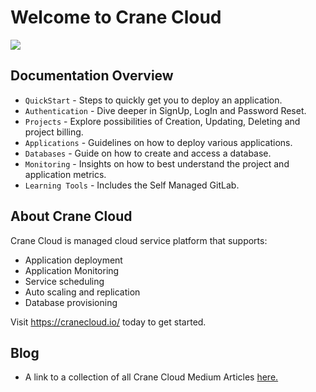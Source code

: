 # Welcome to Crane Cloud

![](/img/get_started.png)

## Documentation Overview

- `QuickStart` - Steps to quickly get you to deploy an application.
- `Authentication` - Dive deeper in SignUp, LogIn and Password Reset.
- `Projects` - Explore possibilities of Creation, Updating, Deleting and project billing.
- `Applications` - Guidelines on how to deploy various applications.
- `Databases` - Guide on how to create and access a database.
- `Monitoring` - Insights on how to best understand the project and application metrics.
- `Learning Tools` - Includes the Self Managed GitLab.

## About Crane Cloud

Crane Cloud is managed cloud service platform that supports:

- Application deployment
- Application Monitoring
- Service scheduling
- Auto scaling and replication
- Database provisioning

Visit <https://cranecloud.io/> today to get started.

## Blog

- A link to a collection of all Crane Cloud Medium Articles [here.](https://medium.com/cranecloud/)
